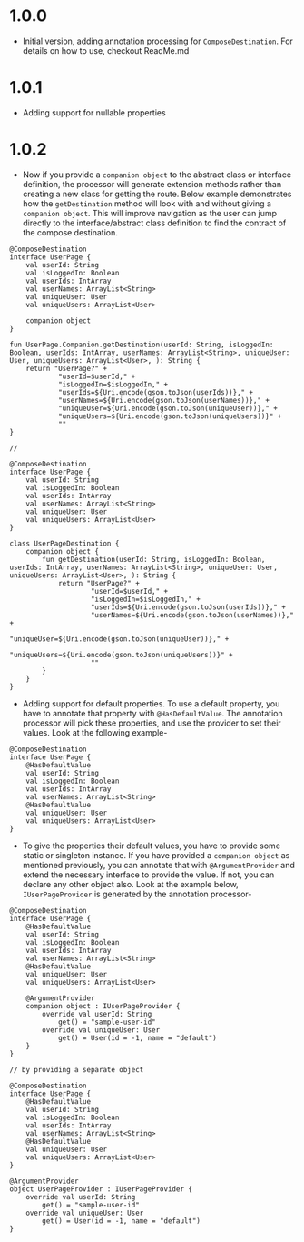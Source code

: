 # 1.0.0
* Initial version, adding annotation processing for `ComposeDestination`. For details on how to use, checkout ReadMe.md

# 1.0.1
* Adding support for nullable properties

# 1.0.2
* Now if you provide a `companion object` to the abstract class or interface definition, the processor will generate extension methods rather than creating a new class for getting the route. Below example demonstrates how the `getDestination` method will look with and without giving a `companion object`. This will improve navigation as the user can jump directly to the interface/abstract class definition to find the contract of the compose destination.
```
@ComposeDestination
interface UserPage {
    val userId: String
    val isLoggedIn: Boolean
    val userIds: IntArray
    val userNames: ArrayList<String>
    val uniqueUser: User
    val uniqueUsers: ArrayList<User>

    companion object
}

fun UserPage.Companion.getDestination(userId: String, isLoggedIn: Boolean, userIds: IntArray, userNames: ArrayList<String>, uniqueUser: User, uniqueUsers: ArrayList<User>, ): String {
	return "UserPage?" + 
			"userId=$userId," + 
			"isLoggedIn=$isLoggedIn," + 
			"userIds=${Uri.encode(gson.toJson(userIds))}," + 
			"userNames=${Uri.encode(gson.toJson(userNames))}," + 
			"uniqueUser=${Uri.encode(gson.toJson(uniqueUser))}," + 
			"uniqueUsers=${Uri.encode(gson.toJson(uniqueUsers))}" + 
			""
}

//

@ComposeDestination
interface UserPage {
    val userId: String
    val isLoggedIn: Boolean
    val userIds: IntArray
    val userNames: ArrayList<String>
    val uniqueUser: User
    val uniqueUsers: ArrayList<User>
}

class UserPageDestination {
	companion object {
		fun getDestination(userId: String, isLoggedIn: Boolean, userIds: IntArray, userNames: ArrayList<String>, uniqueUser: User, uniqueUsers: ArrayList<User>, ): String {
			return "UserPage?" + 
					"userId=$userId," + 
					"isLoggedIn=$isLoggedIn," + 
					"userIds=${Uri.encode(gson.toJson(userIds))}," + 
					"userNames=${Uri.encode(gson.toJson(userNames))}," + 
					"uniqueUser=${Uri.encode(gson.toJson(uniqueUser))}," + 
					"uniqueUsers=${Uri.encode(gson.toJson(uniqueUsers))}" + 
					""
		}
	}
}
```
* Adding support for default properties. To use a default property, you have to annotate that property with `@HasDefaultValue`. The annotation processor will pick these properties, and use the provider to set their values. Look at the following example-
```
@ComposeDestination
interface UserPage {
    @HasDefaultValue
    val userId: String
    val isLoggedIn: Boolean
    val userIds: IntArray
    val userNames: ArrayList<String>
    @HasDefaultValue
    val uniqueUser: User
    val uniqueUsers: ArrayList<User>
}
```
* To give the properties their default values, you have to provide some static or singleton instance. If you have provided a `companion object` as mentioned previously, you can annotate that with `@ArgumentProvider` and extend the necessary interface to provide the value. If not, you can declare any other object also. Look at the example below, `IUserPageProvider` is generated by the annotation processor-
```
@ComposeDestination
interface UserPage {
    @HasDefaultValue
    val userId: String
    val isLoggedIn: Boolean
    val userIds: IntArray
    val userNames: ArrayList<String>
    @HasDefaultValue
    val uniqueUser: User
    val uniqueUsers: ArrayList<User>

    @ArgumentProvider
    companion object : IUserPageProvider {
        override val userId: String
            get() = "sample-user-id"
        override val uniqueUser: User
            get() = User(id = -1, name = "default")
    }
}

// by providing a separate object

@ComposeDestination
interface UserPage {
    @HasDefaultValue
    val userId: String
    val isLoggedIn: Boolean
    val userIds: IntArray
    val userNames: ArrayList<String>
    @HasDefaultValue
    val uniqueUser: User
    val uniqueUsers: ArrayList<User>
}

@ArgumentProvider
object UserPageProvider : IUserPageProvider {
    override val userId: String
        get() = "sample-user-id"
    override val uniqueUser: User
        get() = User(id = -1, name = "default")
}
```
